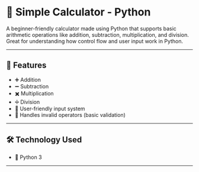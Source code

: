# 🧮 Simple Calculator - Python

A beginner-friendly calculator made using Python that supports basic arithmetic operations like addition, subtraction, multiplication, and division. Great for understanding how control flow and user input work in Python.

---

## 🚀 Features

- ➕ Addition  
- ➖ Subtraction  
- ✖️ Multiplication  
- ➗ Division  
- 🧠 User-friendly input system  
- 🛑 Handles invalid operators (basic validation)

---

## 🛠️ Technology Used

- 🐍 Python 3

---


